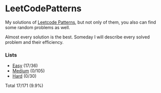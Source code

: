 # LeetCodePatterns

My solutions of [Leetcode Patterns](https://seanprashad.com/leetcode-patterns/), but not only of them, you also can find some random problems as well.

Almost every solution is the best. Someday I will describe every solved problem and their efficiency.

### Lists
* [Easy](https://github.com/Hanekawa-chan/LeetCodePatterns/blob/master/Easy/PATTERNS.md) (17/36)
* [Medium](https://github.com/Hanekawa-chan/LeetCodePatterns/blob/master/Medium/PATTERNS.md) (0/105)
* [Hard](https://github.com/Hanekawa-chan/LeetCodePatterns/blob/master/Hard/PATTERNS.md) (0/30)

Total 17/171 (9.9%)
